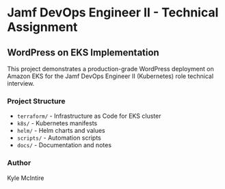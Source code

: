 # Jamf DevOps Engineer II - Technical Assignment

## WordPress on EKS Implementation

This project demonstrates a production-grade WordPress deployment on Amazon EKS for the Jamf DevOps Engineer II (Kubernetes) role technical interview.

### Project Structure

- `terraform/` - Infrastructure as Code for EKS cluster
- `k8s/` - Kubernetes manifests
- `helm/` - Helm charts and values
- `scripts/` - Automation scripts
- `docs/` - Documentation and notes

### Author

Kyle McIntire
